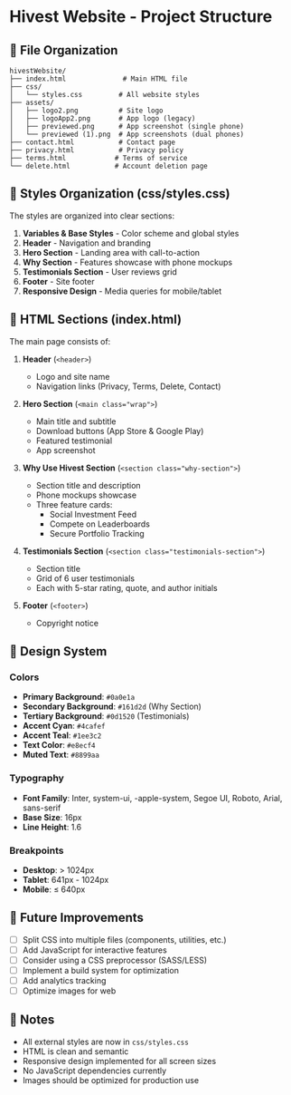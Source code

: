 # Hivest Website - Project Structure

## 📁 File Organization

```
hivestWebsite/
├── index.html              # Main HTML file
├── css/
│   └── styles.css         # All website styles
├── assets/
│   ├── logo2.png          # Site logo
│   ├── logoApp2.png       # App logo (legacy)
│   ├── previewed.png      # App screenshot (single phone)
│   └── previewed (1).png  # App screenshots (dual phones)
├── contact.html           # Contact page
├── privacy.html           # Privacy policy
├── terms.html            # Terms of service
└── delete.html           # Account deletion page
```

## 🎨 Styles Organization (css/styles.css)

The styles are organized into clear sections:

1. **Variables & Base Styles** - Color scheme and global styles
2. **Header** - Navigation and branding
3. **Hero Section** - Landing area with call-to-action
4. **Why Section** - Features showcase with phone mockups
5. **Testimonials Section** - User reviews grid
6. **Footer** - Site footer
7. **Responsive Design** - Media queries for mobile/tablet

## 📄 HTML Sections (index.html)

The main page consists of:

1. **Header** (`<header>`)
   - Logo and site name
   - Navigation links (Privacy, Terms, Delete, Contact)

2. **Hero Section** (`<main class="wrap">`)
   - Main title and subtitle
   - Download buttons (App Store & Google Play)
   - Featured testimonial
   - App screenshot

3. **Why Use Hivest Section** (`<section class="why-section">`)
   - Section title and description
   - Phone mockups showcase
   - Three feature cards:
     - Social Investment Feed
     - Compete on Leaderboards
     - Secure Portfolio Tracking

4. **Testimonials Section** (`<section class="testimonials-section">`)
   - Section title
   - Grid of 6 user testimonials
   - Each with 5-star rating, quote, and author initials

5. **Footer** (`<footer>`)
   - Copyright notice

## 🎯 Design System

### Colors
- **Primary Background**: `#0a0e1a`
- **Secondary Background**: `#161d2d` (Why Section)
- **Tertiary Background**: `#0d1520` (Testimonials)
- **Accent Cyan**: `#4cafef`
- **Accent Teal**: `#1ee3c2`
- **Text Color**: `#e8ecf4`
- **Muted Text**: `#8899aa`

### Typography
- **Font Family**: Inter, system-ui, -apple-system, Segoe UI, Roboto, Arial, sans-serif
- **Base Size**: 16px
- **Line Height**: 1.6

### Breakpoints
- **Desktop**: > 1024px
- **Tablet**: 641px - 1024px
- **Mobile**: ≤ 640px

## 🔧 Future Improvements

- [ ] Split CSS into multiple files (components, utilities, etc.)
- [ ] Add JavaScript for interactive features
- [ ] Consider using a CSS preprocessor (SASS/LESS)
- [ ] Implement a build system for optimization
- [ ] Add analytics tracking
- [ ] Optimize images for web

## 📝 Notes

- All external styles are now in `css/styles.css`
- HTML is clean and semantic
- Responsive design implemented for all screen sizes
- No JavaScript dependencies currently
- Images should be optimized for production use

